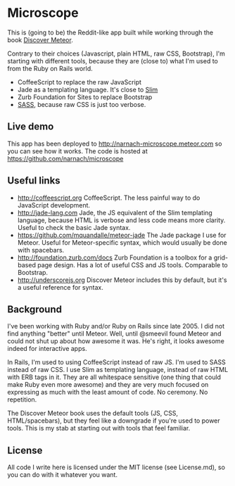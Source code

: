 Microscope
===

This is (going to be) the Reddit-like app built while working through the book [Discover Meteor](https://www.discovermeteor.com).

Contrary to their choices (Javascript, plain HTML, raw CSS, Bootstrap), I'm starting with different tools, because they are (close to) what I'm used to from the Ruby on Rails world.

* CoffeeScript to replace the raw JavaScript
* Jade as a templating language. It's close to [Slim](http://slim-lang.com/)
* Zurb Foundation for Sites to replace Bootstrap
* [SASS](http://sass-lang.com/), because raw CSS is just too verbose.

Live demo
---

This app has been deployed to http://narnach-microscope.meteor.com so you can see how it works. The code is hosted at https://github.com/narnach/microscope

Useful links
---

* http://coffeescript.org CoffeeScript. The less painful way to do JavaScript development.
* http://jade-lang.com Jade, the JS equivalent of the Slim templating language, because HTML is verbose and less code means more clarity. Useful to check the basic Jade syntax.
* https://github.com/mquandalle/meteor-jade The Jade package I use for Meteor. Useful for Meteor-specific syntax, which would usually be done with spacebars.
* http://foundation.zurb.com/docs Zurb Foundation is a toolbox for a grid-based page design. Has a lot of useful CSS and JS tools. Comparable to Bootstrap.
* http://underscorejs.org Discover Meteor includes this by default, but it's a useful reference for syntax.

Background
---

I've been working with Ruby and/or Ruby on Rails since late 2005. I did not find anything "better" until Meteor. Well, until @smeevil found Meteor and could not shut up about how awesome it was. He's right, it looks awesome indeed for interactive apps.

In Rails, I'm used to using CoffeeScript instead of raw JS. I'm used to SASS instead of raw CSS. I use Slim as templating language, instead of raw HTML with ERB tags in it. They are all whitespace sensitive (one thing that could make Ruby even more awesome) and they are very much focused on expressing as much with the least amount of code. No ceremony. No repetition.

The Discover Meteor book uses the default tools (JS, CSS, HTML/spacebars), but they feel like a downgrade if you're used to power tools. This is my stab at starting out with tools that feel familiar.

License
---

All code I write here is licensed under the MIT license (see License.md), so you can do with it whatever you want.